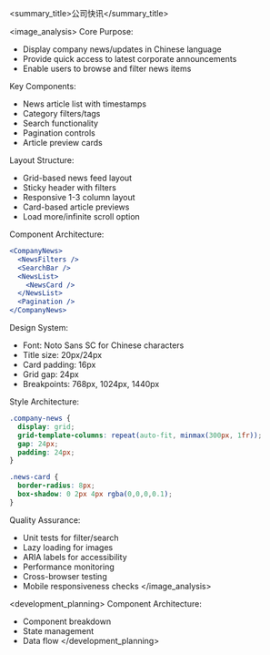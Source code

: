 
<summary_title>公司快讯</summary_title>

<image_analysis>
Core Purpose:
- Display company news/updates in Chinese language
- Provide quick access to latest corporate announcements
- Enable users to browse and filter news items

Key Components:
- News article list with timestamps
- Category filters/tags
- Search functionality
- Pagination controls
- Article preview cards

Layout Structure:
- Grid-based news feed layout
- Sticky header with filters
- Responsive 1-3 column layout
- Card-based article previews
- Load more/infinite scroll option

Component Architecture:
```jsx
<CompanyNews>
  <NewsFilters />
  <SearchBar />
  <NewsList>
    <NewsCard />
  </NewsList>
  <Pagination />
</CompanyNews>
```

Design System:
- Font: Noto Sans SC for Chinese characters
- Title size: 20px/24px
- Card padding: 16px
- Grid gap: 24px
- Breakpoints: 768px, 1024px, 1440px

Style Architecture:
```css
.company-news {
  display: grid;
  grid-template-columns: repeat(auto-fit, minmax(300px, 1fr));
  gap: 24px;
  padding: 24px;
}

.news-card {
  border-radius: 8px;
  box-shadow: 0 2px 4px rgba(0,0,0,0.1);
}
```

Quality Assurance:
- Unit tests for filter/search
- Lazy loading for images
- ARIA labels for accessibility
- Performance monitoring
- Cross-browser testing
- Mobile responsiveness checks
</image_analysis>

<development_planning>
Component Architecture:
- Component breakdown
- State management
- Data flow
</development_planning>